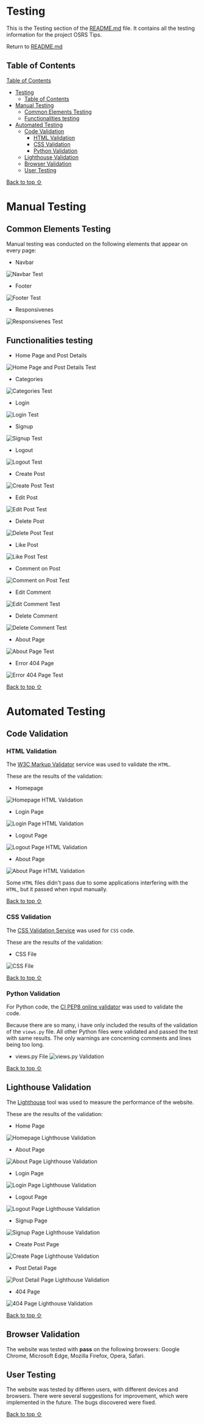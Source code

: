 # Testing

This is the Testing section of the [README.md](README.md) file. It contains all the testing information for the project OSRS Tips.

Return to [README.md](README.md)
## Table of Contents

[Table of Contents](#table-of-contents)
- [Testing](#testing)
  - [Table of Contents](#table-of-contents)
- [Manual Testing](#manual-testing)
  - [Common Elements Testing](#common-elements-testing)
  - [Functionalities testing](#functionalities-testing)
- [Automated Testing](#automated-testing)
  - [Code Validation](#code-validation)
    - [HTML Validation](#html-validation)
    - [CSS Validation](#css-validation)
    - [Python Validation](#python-validation)
  - [Lighthouse Validation](#lighthouse-validation)
  - [Browser Validation](#browser-validation)
  - [User Testing](#user-testing)

[Back to top ⇧](#table-of-contents)

# Manual Testing
## Common Elements Testing
Manual testing was conducted on the following elements that appear on every page:

- Navbar

![Navbar Test](/README_files/manual_testing/navbar.gif)

- Footer

![Footer Test](/README_files/manual_testing/footer.gif)

- Responsivenes

![Responsivenes Test](/README_files/manual_testing/responsive.gif)

## Functionalities testing

- Home Page and Post Details

![Home Page and Post Details Test](/README_files/manual_testing/home.gif)

- Categories

![Categories Test](/README_files/manual_testing/categories.gif)

- Login

![Login Test](/README_files/manual_testing/login.gif)

- Signup

![Signup Test](/README_files/manual_testing/signup.gif)

- Logout

![Logout Test](/README_files/manual_testing/logout.gif)

- Create Post

![Create Post Test](/README_files/manual_testing/create.gif)

- Edit Post

![Edit Post Test](/README_files/manual_testing/edit-post.gif)

- Delete Post

![Delete Post Test](/README_files/manual_testing/delete-post.gif)

- Like Post

![Like Post Test](/README_files/manual_testing/like.gif)

- Comment on Post

![Comment on Post Test](/README_files/manual_testing/comment.gif)

- Edit Comment

![Edit Comment Test](/README_files/manual_testing/edit-comment.gif)

- Delete Comment

![Delete Comment Test](/README_files/manual_testing/delete-comment.gif)

- About Page

![About Page Test](/README_files/manual_testing/about.gif)

- Error 404 Page

![Error 404 Page Test](/README_files/manual_testing/error404.gif)

[Back to top ⇧](#table-of-contents)

# Automated Testing
## Code Validation

### HTML Validation
The [W3C Markup Validator](https://validator.w3.org/) service was used to validate the `HTML`.

These are the results of the validation:

- Homepage

![Homepage HTML Validation](/README_files/validation/html-home.JPG)

- Login Page

![Login Page HTML Validation](/README_files/validation/html-signin.JPG)

- Logout Page

![Logout Page HTML Validation](/README_files/validation/html-logout.JPG)

- About Page

![About Page HTML Validation](/README_files/validation/html-about.JPG)

Some `HTML` files didn't pass due to some applications interfering with the `HTML`, but it passed when input manually.

[Back to top ⇧](#table-of-contents)

### CSS Validation
The [CSS Validation Service](https://jigsaw.w3.org/css-validator/) was used for `CSS` code.

These are the results of the validation:

- CSS File

![CSS File](/README_files/validation/css.JPG)

[Back to top ⇧](#table-of-contents)

### Python Validation
For Python code, the [CI PEP8 online validator](https://pep8ci.herokuapp.com/) was used to validate the code.

Because there are so many, i have only included the results of the validation of the `views.py` file. All other Python files were validated and passed the test with same results. The only warnings are concerning comments and lines being too long.

- views.py File
![views.py Validation](/README_files/validation/python.JPG)

[Back to top ⇧](#table-of-contents)

## Lighthouse Validation
The [Lighthouse](https://developers.google.com/web/tools/lighthouse) tool was used to measure the performance of the website.

These are the results of the validation:

- Home Page

![Homepage Lighthouse Validation](/README_files/validation/lighthouse-home.JPG)

- About Page

![About Page Lighthouse Validation](/README_files/validation/lighthouse-about.JPG)

- Login Page

![Login Page Lighthouse Validation](/README_files/validation/lighthouse-login.JPG)

- Logout Page

![Logout Page Lighthouse Validation](/README_files/validation/lighthouse-logout.JPG)

- Signup Page

![Signup Page Lighthouse Validation](/README_files/validation/lighthouse-signup.JPG)

- Create Post Page

![Create Page Lighthouse Validation](/README_files/validation/lighthouse-create.JPG)

- Post Detail Page

![Post Detail Page Lighthouse Validation](/README_files/validation/lighthouse-postdetail.JPG)

- 404 Page

![404 Page Lighthouse Validation](/README_files/validation/lighthouse-404.JPG)

[Back to top ⇧](#table-of-contents)

## Browser Validation
The website was tested with **pass** on the following browsers:
Google Chrome, Microsoft Edge, Mozilla Firefox, Opera, Safari.

## User Testing
The website was tested by differen users, with different devices and browsers.
There were several suggestions for improvement, which were implemented in the future. The bugs discovered were fixed.

[Back to top ⇧](#table-of-contents)